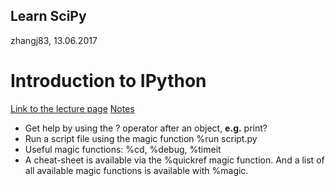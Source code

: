 Learn SciPy
------
zhangj83, 13.06.2017

# Introduction to IPython
[Link to the lecture page](http://www.scipy-lectures.org/intro/intro.html)
[Notes](./1.1/README.md)

* Get help by using the ? operator after an object, __e.g.__ print?
* Run a script file using the magic function %run script.py
* Useful magic functions: %cd, %debug, %timeit
* A cheat-sheet is available via the %quickref magic function. And a list of all available magic functions is available with %magic.
